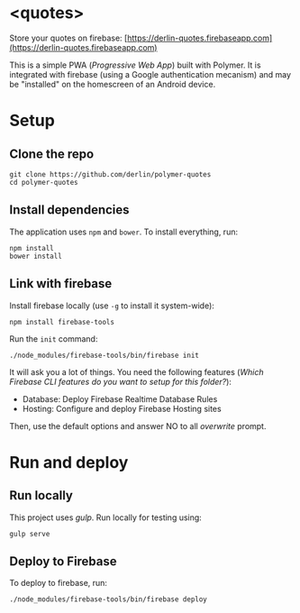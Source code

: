 # \<quotes\>

Store your quotes on firebase: [https://derlin-quotes.firebaseapp.com](https://derlin-quotes.firebaseapp.com)

This is a simple PWA (_Progressive Web App_) built with Polymer. It is integrated with firebase (using a Google authentication mecanism) and may be "installed" on the homescreen of an Android device.

# Setup

## Clone the repo

```
git clone https://github.com/derlin/polymer-quotes
cd polymer-quotes
```

## Install dependencies

The application uses `npm` and `bower`. To install everything, run:
```
npm install
bower install
```

## Link with firebase

Install firebase locally (use `-g` to install it system-wide):
```
npm install firebase-tools
```

Run the `init` command:

```
./node_modules/firebase-tools/bin/firebase init
```

It will ask you a lot of things. You need the following features (_Which Firebase CLI features do you want to setup for this folder?_): 
 * Database: Deploy Firebase Realtime Database Rules
 * Hosting: Configure and deploy Firebase Hosting sites

Then, use the default options and answer NO to all _overwrite_ prompt.

# Run and deploy

## Run locally

This project uses _gulp_. Run locally for testing using:

```
gulp serve
```

## Deploy to Firebase

To deploy to firebase, run:

```
./node_modules/firebase-tools/bin/firebase deploy
```